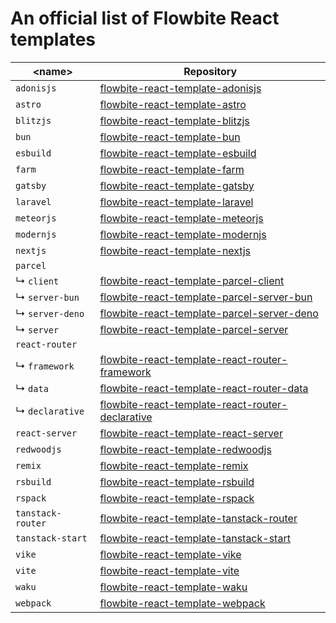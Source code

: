 # An official list of Flowbite React templates

| \<name>           | Repository                                                                                                                         |
| ----------------- | ---------------------------------------------------------------------------------------------------------------------------------- |
| `adonisjs`        | [flowbite-react-template-adonisjs](https://github.com/themesberg/flowbite-react-template-adonisjs)                                 |
| `astro`           | [flowbite-react-template-astro](https://github.com/themesberg/flowbite-react-template-astro)                                       |
| `blitzjs`         | [flowbite-react-template-blitzjs](https://github.com/themesberg/flowbite-react-template-blitzjs)                                   |
| `bun`             | [flowbite-react-template-bun](https://github.com/themesberg/flowbite-react-template-bun)                                           |
| `esbuild`         | [flowbite-react-template-esbuild](https://github.com/themesberg/flowbite-react-template-esbuild)                                   |
| `farm`            | [flowbite-react-template-farm](https://github.com/themesberg/flowbite-react-template-farm)                                         |
| `gatsby`          | [flowbite-react-template-gatsby](https://github.com/themesberg/flowbite-react-template-gatsby)                                     |
| `laravel`         | [flowbite-react-template-laravel](https://github.com/themesberg/flowbite-react-template-laravel)                                   |
| `meteorjs`        | [flowbite-react-template-meteorjs](https://github.com/themesberg/flowbite-react-template-meteorjs)                                 |
| `modernjs`        | [flowbite-react-template-modernjs](https://github.com/themesberg/flowbite-react-template-modernjs)                                 |
| `nextjs`          | [flowbite-react-template-nextjs](https://github.com/themesberg/flowbite-react-template-nextjs)                                     |
| `parcel`          |                                                                                                                                    |
| ↳ `client`        | [flowbite-react-template-parcel-client](https://github.com/themesberg/flowbite-react-template-parcel-client)                       |
| ↳ `server-bun`    | [flowbite-react-template-parcel-server-bun](https://github.com/themesberg/flowbite-react-template-parcel-server-bun)               |
| ↳ `server-deno`   | [flowbite-react-template-parcel-server-deno](https://github.com/themesberg/flowbite-react-template-parcel-server-deno)             |
| ↳ `server`        | [flowbite-react-template-parcel-server](https://github.com/themesberg/flowbite-react-template-parcel-server)                       |
| `react-router`    |                                                                                                                                    |
| ↳ `framework`     | [flowbite-react-template-react-router-framework](https://github.com/themesberg/flowbite-react-template-react-router-framework)     |
| ↳ `data`          | [flowbite-react-template-react-router-data](https://github.com/themesberg/flowbite-react-template-react-router-data)               |
| ↳ `declarative`   | [flowbite-react-template-react-router-declarative](https://github.com/themesberg/flowbite-react-template-react-router-declarative) |
| `react-server`    | [flowbite-react-template-react-server](https://github.com/themesberg/flowbite-react-template-react-server)                         |
| `redwoodjs`       | [flowbite-react-template-redwoodjs](https://github.com/themesberg/flowbite-react-template-redwoodjs)                               |
| `remix`           | [flowbite-react-template-remix](https://github.com/themesberg/flowbite-react-template-remix)                                       |
| `rsbuild`         | [flowbite-react-template-rsbuild](https://github.com/themesberg/flowbite-react-template-rsbuild)                                   |
| `rspack`          | [flowbite-react-template-rspack](https://github.com/themesberg/flowbite-react-template-rspack)                                     |
| `tanstack-router` | [flowbite-react-template-tanstack-router](https://github.com/themesberg/flowbite-react-template-tanstack-router)                   |
| `tanstack-start`  | [flowbite-react-template-tanstack-start](https://github.com/themesberg/flowbite-react-template-tanstack-start)                     |
| `vike`            | [flowbite-react-template-vike](https://github.com/themesberg/flowbite-react-template-vike)                                         |
| `vite`            | [flowbite-react-template-vite](https://github.com/themesberg/flowbite-react-template-vite)                                         |
| `waku`            | [flowbite-react-template-waku](https://github.com/themesberg/flowbite-react-template-waku)                                         |
| `webpack`         | [flowbite-react-template-webpack](https://github.com/themesberg/flowbite-react-template-webpack)                                   |
